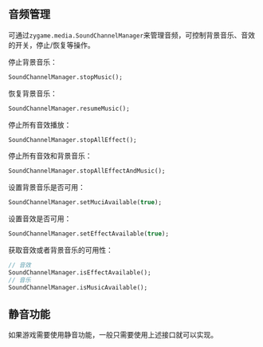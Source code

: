 ## 音频管理

可通过`zygame.media.SoundChannelManager`来管理音频，可控制背景音乐、音效的开关，停止/恢复等操作。

停止背景音乐：

```haxe
SoundChannelManager.stopMusic();
```

恢复背景音乐：

```haxe
SoundChannelManager.resumeMusic();
```

停止所有音效播放：

```haxe
SoundChannelManager.stopAllEffect();
```

停止所有音效和背景音乐：

```haxe
SoundChannelManager.stopAllEffectAndMusic();
```

设置背景音乐是否可用：

```haxe
SoundChannelManager.setMuciAvailable(true);
```

设置音效是否可用：

```haxe
SoundChannelManager.setEffectAvailable(true);
```

获取音效或者背景音乐的可用性：

```haxe
// 音效
SoundChannelManager.isEffectAvailable();
// 音乐
SoundChannelManager.isMusicAvailable();
```

## 静音功能

如果游戏需要使用静音功能，一般只需要使用上述接口就可以实现。